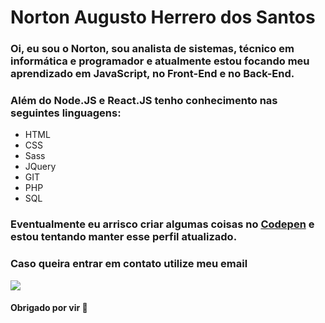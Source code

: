 # Norton Augusto Herrero dos Santos

### Oi, eu sou o Norton, sou analista de sistemas, técnico em informática e programador e atualmente estou focando meu aprendizado em JavaScript, no Front-End e no Back-End.
### Além do Node.JS e React.JS tenho conhecimento nas seguintes linguagens:
- HTML 
- CSS 
- Sass 
- JQuery 
- GIT 
- PHP 
- SQL

### Eventualmente eu arrisco criar algumas coisas no [Codepen](https://codepen.io/norton794) e estou tentando manter esse perfil atualizado.

### Caso queira entrar em contato utilize meu email <a href="mailto:nortonsantos79@gmail.com" alt="gmail" target="_blank">

<img src="https://img.shields.io/badge/-Gmail-FF0000?style=flat-square&labelColor=FF0000&logo=gmail&logoColor=white&link=mailto:nortonsantos79@gmail.com" />

</a>

#### Obrigado por vir 👋
<!---
- 👋 Hi, I’m @Norton794
- 👀 I’m interested in ...
- 🌱 I’m currently learning ...
- 💞️ I’m looking to collaborate on ...
- 📫 How to reach me ...

Norton794/Norton794 is a ✨ special ✨ repository because its `README.md` (this file) appears on your GitHub profile.
You can click the Preview link to take a look at your changes.
--->
